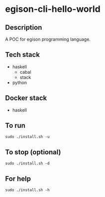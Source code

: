 # egison-cli-hello-world

## Description
A POC for egison programming language.

## Tech stack
- haskell
    - cabal
    - stack
- python

## Docker stack
- haskell

## To run
`sudo ./install.sh -u`

## To stop (optional)
`sudo ./install.sh -d`

## For help
`sudo ./install.sh -h`
